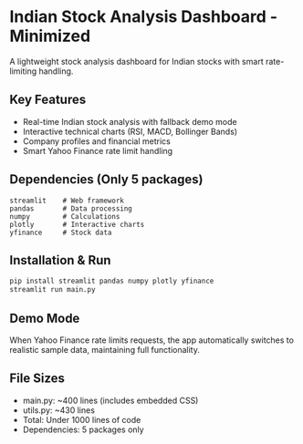 # Indian Stock Analysis Dashboard - Minimized

A lightweight stock analysis dashboard for Indian stocks with smart rate-limiting handling.

## Key Features
- Real-time Indian stock analysis with fallback demo mode
- Interactive technical charts (RSI, MACD, Bollinger Bands)
- Company profiles and financial metrics
- Smart Yahoo Finance rate limit handling


## Dependencies (Only 5 packages)
```
streamlit    # Web framework
pandas       # Data processing  
numpy        # Calculations
plotly       # Interactive charts
yfinance     # Stock data
```

## Installation & Run
```bash
pip install streamlit pandas numpy plotly yfinance
streamlit run main.py
```

## Demo Mode
When Yahoo Finance rate limits requests, the app automatically switches to realistic sample data, maintaining full functionality.

## File Sizes
- main.py: ~400 lines (includes embedded CSS)
- utils.py: ~430 lines  
- Total: Under 1000 lines of code
- Dependencies: 5 packages only